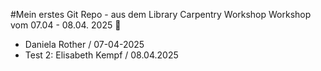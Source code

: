 #Mein erstes Git Repo - aus dem Library Carpentry Workshop
Workshop vom 07.04 - 08.04. 2025 🐆

- Daniela Rother / 07-04-2025
- Test 2: Elisabeth Kempf / 08.04.2025
